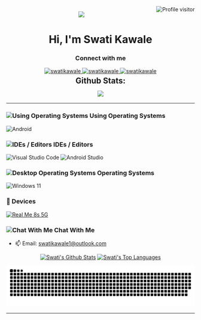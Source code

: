 <a href="https://komarev.com/ghpvc/?username=swatikawale">
  <img align="right" src="https://komarev.com/ghpvc/?username=swatikawale&label=Visitors&color=0e75b6&style=flat" alt="Profile visitor" />
</a>

<p align="center">
  <img style="width:14rem; height:auto" src="https://media.tenor.com/hR312hTG5T0AAAAi/mythikore-anime-girl.gif"/>
</p>

<h1 align="center">Hi, I'm Swati Kawale</h1>

<h3 font-size="20" align="center"></h3>

<h3 align="center">Connect with me</h3>

<div style="margin-top:10px" align="center">
  <div> 
 <a href="https://swatikawale.github.io/portfolio/" target="blank">
  <img src="https://img.shields.io/badge/Website-DC143C?style=for-the-badge&logo=medium&logoColor=white" alt="swatikawale" />
 </a>
    <a  href="https://www.linkedin.com/in/swati-kawale/" target="_blank">
      <img src="https://img.shields.io/badge/Linked%20In-0A66C2.svg?style=for-the-badge&logo=linkedin&logoColor=white" alt="swatikawale"/>
    </a>
    <a  href="https://www.instagram.com/swati_k_50" target="_blank"> 
     <img src="https://img.shields.io/badge/Instagram-fe4164?style=for-the-badge&logo=instagram&logoColor=white&color=purple" alt="swatikawale" />
    </a>
   
  </div>
 
</div>

<div align="center">
<h2 align="center" style="margin: 5px 10px;">Github Stats:</h2> 
  
[![](https://github-readme-streak-stats.herokuapp.com/?user=swatikawale&theme=material-palenight)](https://github.com/swatikawale)
</div>

---

### ![](https://cdn.jsdelivr.net/gh/primer/octicons/icons/code-24.svg "Using Operating Systems") Using Operating Systems

![](http://img.shields.io/static/v1?style=for-the-badge&message=Android&color=eeeeee&logo=Android&logoColor=3ddb85&label= "Android")

### ![](https://cdn.jsdelivr.net/gh/primer/octicons/icons/rocket-24.svg "IDEs / Editors") IDEs / Editors

![](http://img.shields.io/static/v1?style=for-the-badge&message=Visual%20Studio%20Code&color=eeeeee&logo=VisualStudioCode&logoColor=0078D6&label= "Visual Studio Code")
![](http://img.shields.io/static/v1?style=for-the-badge&message=Android%20Studio&color=eeeeee&logo=AndroidStudio&logoColor=000000&label= "Android Studio")

### ![](https://cdn.jsdelivr.net/gh/primer/octicons/icons/device-desktop-24.svg "Desktop Operating Systems") Operating Systems

![](http://img.shields.io/static/v1?style=for-the-badge&message=Windows%2011&color=eeeeee&logo=Windows&logoColor=0078D6&label= "Windows 11")

### 📱 Devices

[![Real Me 8s 5G](https://img.shields.io/badge/Realme%208s%205g-ff0505?style=flat-square&logo=Lenovo&logoColor=FFFFFF&labelColor=0595ff)](https://www.realme.com/in/realme-8s-5g/specs)

### ![](https://cdn.jsdelivr.net/gh/primer/octicons/icons/mail-24.svg "Chat With Me") Chat With Me

- 📫 Email: swatikawale1@outlook.com

<div align="center"> 
    <a href="https://github.com/swatikawale"><img alt="Swati's Github Stats" src="https://denvercoder1-github-readme-stats.vercel.app/api?username=swatikawale&show_icons=true&count_private=true&theme=material-palenight&border_color=7F3FBF&icon_color=F8D866" height="192px" width="49.5%"/></a>
  <a href="https://github.com/swatikawale"><img alt="Swati's Top Languages" src="https://denvercoder1-github-readme-stats.vercel.app/api/top-langs/?username=swatikawale&langs_count=8&layout=compact&theme=material-palenight&border_color=7F3FBF&icon_color=F8D866" height="192px" width="49.5%"/></a>
  <br/>
</div>

<p align="center">
  <img  src="https://raw.githubusercontent.com/Elanza-48/Elanza-48/main/resources/img/github-contribution-grid-snake.svg"
    alt="example" />
</p>


---
